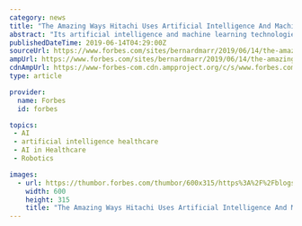 ```yaml
---
category: news
title: "The Amazing Ways Hitachi Uses Artificial Intelligence And Machine Learning"
abstract: "Its artificial intelligence and machine learning technologies are impacting not only their own services and products but how other industries such as healthcare, shipping, finance operate. Announced in 2015, H is Hitachi’s solution for a generalized ..."
publishedDateTime: 2019-06-14T04:29:00Z
sourceUrl: https://www.forbes.com/sites/bernardmarr/2019/06/14/the-amazing-ways-hitachi-uses-artificial-intelligence-and-machine-learning/
ampUrl: https://www.forbes.com/sites/bernardmarr/2019/06/14/the-amazing-ways-hitachi-uses-artificial-intelligence-and-machine-learning/amp/
cdnAmpUrl: https://www-forbes-com.cdn.ampproject.org/c/s/www.forbes.com/sites/bernardmarr/2019/06/14/the-amazing-ways-hitachi-uses-artificial-intelligence-and-machine-learning/amp/
type: article

provider:
  name: Forbes
  id: forbes

topics:
 - AI
 - artificial intelligence healthcare
 - AI in Healthcare
 - Robotics

images:
  - url: https://thumbor.forbes.com/thumbor/600x315/https%3A%2F%2Fblogs-images.forbes.com%2Fbernardmarr%2Ffiles%2F2019%2F06%2FHitachi-1200x800.jpeg
    width: 600
    height: 315
    title: "The Amazing Ways Hitachi Uses Artificial Intelligence And Machine Learning"
---
```

